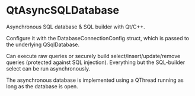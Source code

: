 # QtAsyncSQLDatabase
Asynchronous SQL database &amp; SQL builder with Qt/C++.

Configure it with the DatabaseConnectionConfig struct, which is passed to the underlying QSqlDatabase.

Can execute raw queries or securely build select/insert/update/remove queries (protected against SQL injection).
Everything but the SQL-builder select can be run asynchronously.

The asynchronous database is implemented using a QThread running as long as the database is open.
